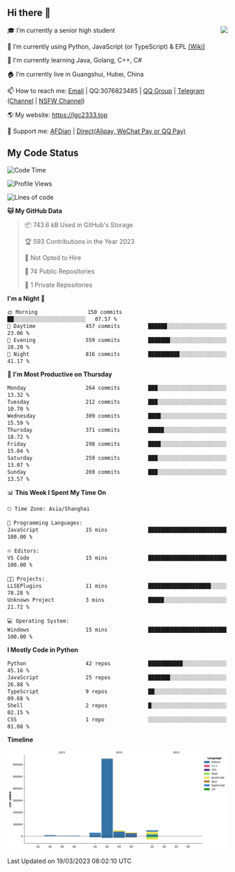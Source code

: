 ## Hi there 👋

<div width="50%">
<img align="right" src="https://readme.lgc2333.top/api?username=lgc2333&show_icons=true" />
</div>

🎓 I’m currently a senior high student

📝 I’m currently using Python, JavaScript (or TypeScript) & EPL [(Wiki)](https://en.wikipedia.org/wiki/Easy_Programming_Language)

📒 I'm currently learning Java, Golang, C++, C#

🏠 I’m currently live in Guangshui, Hubei, China

📫 How to reach me: [Email](mailto:lgc2333@126.com) | QQ:3076823485 | [QQ Group](https://jq.qq.com/?_wv=1027&k=ktwOHdU2) | [Telegram](https://t.me/@lgc2333) ([Channel](https://t.me/stu2333_pd) | [NSFW Channel](https://t.me/stu_collection))

🌎 My website: <https://lgc2333.top>

🤝 Support me: [AFDian](https://afdian.net/@lgc2333) | [Direct(Alipay, WeChat Pay or QQ Pay)](https://s2.loli.net/2022/02/03/MLqe53BjWOAhpcF.png)

## My Code Status

<!--START_SECTION:waka-->
![Code Time](http://img.shields.io/badge/Code%20Time-1%2C105%20hrs%2030%20mins-blue)

![Profile Views](http://img.shields.io/badge/Profile%20Views-32-blue)

![Lines of code](https://img.shields.io/badge/From%20Hello%20World%20I%27ve%20Written-818.9%20thousand%20lines%20of%20code-blue)

**🐱 My GitHub Data** 

> 📦 743.6 kB Used in GitHub's Storage 
 > 
> 🏆 593 Contributions in the Year 2023
 > 
> 🚫 Not Opted to Hire
 > 
> 📜 74 Public Repositories 
 > 
> 🔑 1 Private Repositories 
 > 
**I'm a Night 🦉** 

```text
🌞 Morning                150 commits         ██░░░░░░░░░░░░░░░░░░░░░░░   07.57 % 
🌆 Daytime                457 commits         ██████░░░░░░░░░░░░░░░░░░░   23.06 % 
🌃 Evening                559 commits         ███████░░░░░░░░░░░░░░░░░░   28.20 % 
🌙 Night                  816 commits         ██████████░░░░░░░░░░░░░░░   41.17 % 
```
📅 **I'm Most Productive on Thursday** 

```text
Monday                   264 commits         ███░░░░░░░░░░░░░░░░░░░░░░   13.32 % 
Tuesday                  212 commits         ███░░░░░░░░░░░░░░░░░░░░░░   10.70 % 
Wednesday                309 commits         ████░░░░░░░░░░░░░░░░░░░░░   15.59 % 
Thursday                 371 commits         █████░░░░░░░░░░░░░░░░░░░░   18.72 % 
Friday                   298 commits         ████░░░░░░░░░░░░░░░░░░░░░   15.04 % 
Saturday                 259 commits         ███░░░░░░░░░░░░░░░░░░░░░░   13.07 % 
Sunday                   269 commits         ███░░░░░░░░░░░░░░░░░░░░░░   13.57 % 
```


📊 **This Week I Spent My Time On** 

```text
🕑︎ Time Zone: Asia/Shanghai

💬 Programming Languages: 
JavaScript               15 mins             █████████████████████████   100.00 % 

🔥 Editors: 
VS Code                  15 mins             █████████████████████████   100.00 % 

🐱‍💻 Projects: 
LLSEPlugins              11 mins             ████████████████████░░░░░   78.28 % 
Unknown Project          3 mins              █████░░░░░░░░░░░░░░░░░░░░   21.72 % 

💻 Operating System: 
Windows                  15 mins             █████████████████████████   100.00 % 
```

**I Mostly Code in Python** 

```text
Python                   42 repos            ███████████░░░░░░░░░░░░░░   45.16 % 
JavaScript               25 repos            ███████░░░░░░░░░░░░░░░░░░   26.88 % 
TypeScript               9 repos             ██░░░░░░░░░░░░░░░░░░░░░░░   09.68 % 
Shell                    2 repos             █░░░░░░░░░░░░░░░░░░░░░░░░   02.15 % 
CSS                      1 repo              ░░░░░░░░░░░░░░░░░░░░░░░░░   01.08 % 
```



**Timeline**

![Lines of Code chart](https://raw.githubusercontent.com/lgc2333/lgc2333/main/assets/bar_graph.png)


 Last Updated on 19/03/2023 08:02:10 UTC
<!--END_SECTION:waka-->
